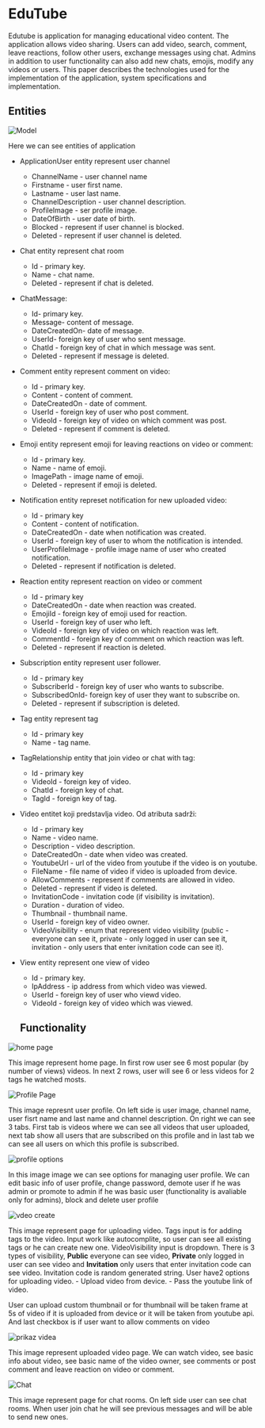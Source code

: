 # EduTube

Edutube is application  for managing educational video content. The application allows video sharing. Users can add video, search,
comment, leave reactions, follow other users, exchange messages using chat. Admins in addition to user functionality can also add new chats, emojis,
modify any videos or users. This paper describes the technologies used for the implementation of the application, system specifications and
implementation. 

## Entities

![Model](https://github.com/BulatL/EduTube/blob/master/Images/Model.png "Model")

Here we can see entities of application

- ApplicationUser entity represent user channel
  - ChannelName - user channel name
  - Firstname - user first name.
  - Lastname - user last name.
  - ChannelDescription - user channel description.
  - ProfileImage - ser profile image.
  - DateOfBirth - user date of birth.
  - Blocked - represent if user channel is blocked.
  - Deleted - represent if user channel is deleted.
  
- Chat entity represent chat room
  - Id - primary key.
  - Name - chat name.
  - Deleted - represent if chat is deleted.
  
- ChatMessage:
  - Id- primary key.
  - Message- content of message.
  - DateCreatedOn- date of message.
  - UserId- foreign key of user who sent message.
  - ChatId - foreign key of chat in which message was sent.
  - Deleted - represent if message is deleted.
  
- Comment entity represent comment on video:
  - Id - primary key.
  - Content - content of comment.
  - DateCreatedOn - date of comment.
  - UserId - foreign key of user who post comment.
  - VideoId - foreign key of video on which comment was post.
  - Deleted - represent if comment is deleted.
  
- Emoji entity represent emoji for leaving reactions on video or comment:
  - Id - primary key.
  - Name - name of emoji.
  - ImagePath - image name of emoji.
  - Deleted - represent if emoji is deleted.
  
- Notification entity represet notification for new uploaded video:
  - Id - primary key
  - Content - content of notification.
  - DateCreatedOn - date when notification was created.
  - UserId -  foreign key of user to whom the notification is intended.
  - UserProfileImage - profile image name of user who created notification.
  - Deleted - represent if notification is deleted.
  
- Reaction entity represent reaction on video or comment
  - Id - primary key
  - DateCreatedOn - date when reaction was created.
  - EmojiId - foreign key of emoji used for reaction.
  - UserId - foreign key of user who left.
  - VideoId - foreign key of video on which reaction was left.
  - CommentId - foreign key of comment on which reaction was left.
  - Deleted - represent if reaction is deleted.
  
- Subscription entity represent user follower.
  - Id - primary key
  - SubscriberId - foreign key of user who wants to subscribe.
  - SubscribedOnId- foreign key of user they want to subscribe on.
  - Deleted - represent if subscription is deleted.
  
- Tag entity represent tag
  - Id - primary key
  - Name - tag name.
  
- TagRelationship entity that join video or chat with tag:
  - Id - primary key
  - VideoId - foreign key of video.
  - ChatId - foreign key of chat.
  - TagId - foreign key of tag.
  
- Video entitet koji predstavlja video. Od atributa sadrži:
  - Id - primary key
  - Name - video name.
  - Description - video description.
  - DateCreatedOn - date when video was created.
  - YoutubeUrl - url of the video from youtube if the video is on youtube.
  - FileName - file name of video if video is uploaded from device.
  - AllowComments - represent if comments are allowed in video.
  - Deleted - represent if video is deleted.
  - InvitationCode - invitation code (if visibility is invitation).
  - Duration - duration of video.
  - Thumbnail - thumbnail name.
  - UserId - foreign key of video owner.
  - VideoVisibility - enum that represent video visibility (public - everyone can see it, private - only logged in user can see it, invitation - only users that enter ivnitation code can see it).
  
- View entity represent one view of video
  - Id - primary key.
  - IpAddress - ip address from which video was viewed.
  - UserId - foreign key of user who viewd video.
  - VideoId - foreign key of video which was viewed.
  
  
  ## Functionality
  
![home page](https://github.com/BulatL/EduTube/blob/master/Images/HomePage.png "home page")
  
  This image represent home page. In first row user see 6 most popular (by number of views) videos. In next 2 rows, user will see 6 or less videos for 2 tags he watched mosts.
  
  
![Profile Page](https://github.com/BulatL/EduTube/blob/master/Images/ProfilePage.png "Profile Page")

  This image represnt user profile. On left side is user image,  channel name, user fisrt name and last name and channel description.
  On right we can see 3 tabs. First tab is videos where we can see all videos that user uploaded, next tab show all users that are subscribed on this profile and in last tab we can see all users on which this profile is subscribed.
  
  
![profile options](https://github.com/BulatL/EduTube/blob/master/Images/profile%20options.png "profile options")
  
  In this image image we can see options for managing user profile. We can edit basic info of user profile, change password, demote user if he was admin or promote to admin if he was basic user (functionality is avaliable only for admins), block and delete user profile 
  
  
  
![vdeo create](https://github.com/BulatL/EduTube/blob/master/Images/CreateVideo2.png "video create")

  This image represent page for uploading video. Tags input is for adding tags to the video. Input work like autocomplite, so user can see all existing tags or he can create new one. 
  VideoVisibility input is dropdown. There is 3 types of visibility, **Public** everyone can see video, **Private** only logged in user can see video and **Invitation** only users that enter invitation code can see video.
  Invitation code is random generated string.
  User have2 options for uploading video. 
    - Upload video from device.
    - Pass the youtube link of video.
    
  User can upload custom thumbnail or for thumbnail will be taken frame at 5s of video if it is uploaded from device or it will be taken from youtube api.
  And last checkbox is if user want to allow comments on video
  
  
![prikaz videa](https://github.com/BulatL/EduTube/blob/master/Images/Prikaz%20Videa.png "prikaz videa")

  This image represent uploaded video page. We can watch video, see basic info about video, see basic name of the video owner, see comments or post comment and leave reaction on video or comment.
  
  
  
![Chat](https://github.com/BulatL/EduTube/blob/master/Images/Chat.png "Chat")

  This image represent page for chat rooms. On left side user can see chat rooms. When user join chat he will see previous messages and will be able to send new ones.
  
  
